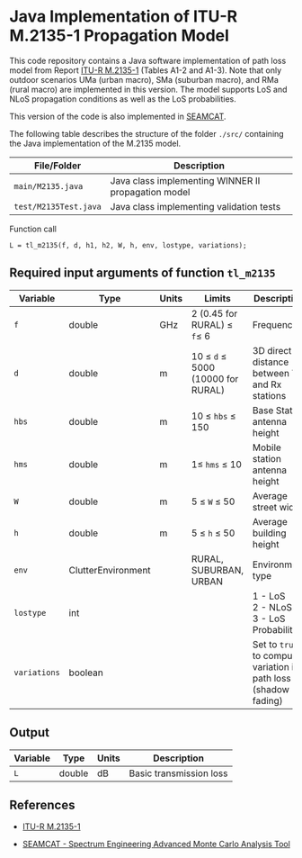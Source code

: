 # Java Implementation of ITU-R M.2135-1 Propagation Model

This code repository contains a Java software implementation of path loss model from Report [ITU-R M.2135-1](https://www.itu.int/dms_pub/itu-r/opb/rep/R-REP-M.2135-1-2009-PDF-E.pdf) (Tables A1-2 and A1-3).  Note that only outdoor scenarios UMa (urban macro), SMa (suburban macro), and RMa (rural macro) are implemented  in this version. The model supports LoS and NLoS propagation conditions as well as the LoS probabilities. 

This version of the code is also implemented in [SEAMCAT](https://seamcat.org). 

The following table describes the structure of the folder `./src/` containing the Java implementation of the M.2135 model.

| File/Folder               | Description                                                         |
|----------------------------|---------------------------------------------------------------------|
|`main/M2135.java`                | Java class implementing WINNER II propagation model        |
|`test/M2135Test.java`          | Java class implementing validation tests          |


Function call
~~~ 
L = tl_m2135(f, d, h1, h2, W, h, env, lostype, variations);
~~~

## Required input arguments of function `tl_m2135`

| Variable          | Type   | Units | Limits       | Description  |
|-------------------|--------|-------|--------------|--------------|
| `f`               | double | GHz   | 2 (0.45 for RURAL) ≤ `f`≤ 6   | Frequency | 
| `d`               | double | m   | 10 ≤ `d` ≤ 5000 (10000 for RURAL)   | 3D direct distance between Tx and Rx stations  |
| `hbs`               | double | m   | 10 ≤ `hbs` ≤ 150  | Base Station antenna height |
| `hms`               | double | m   | 1≤ `hms` ≤ 10   | Mobile station antenna height |
| `W`               | double | m   |   5 ≤ `W` ≤ 50 | Average street width |
| `h`               | double | m   |  5 ≤ `h` ≤ 50  | Average building height |
| `env`      | ClutterEnvironment |    | RURAL, SUBURBAN, URBAN | Environment type |
| `lostype`      | int |     |  | 1 - LoS <br> 2 - NLoS <br> 3 - LoS Probability |
| `variations`      | boolean |     |  | Set to `true` to compute variation in path loss (shadow fading)|


## Output ##

| Variable   | Type   | Units | Description |
|------------|--------|-------|-------------|
| `L`    | double | dB    | Basic transmission loss |



## References

* [ITU-R M.2135-1](https://www.itu.int/dms_pub/itu-r/opb/rep/R-REP-M.2135-1-2009-PDF-E.pdf)

* [SEAMCAT - Spectrum Engineering Advanced Monte Carlo Analysis Tool](https://seamcat.org)